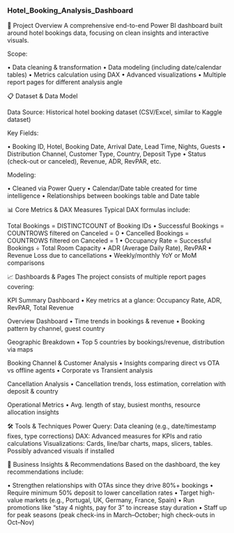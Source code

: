 ### Hotel_Booking_Analysis_Dashboard

🎯 Project Overview
A comprehensive end-to-end Power BI dashboard built around hotel bookings data, focusing on clean insights and interactive visuals.

Scope:

• Data cleaning & transformation
• Data modeling (including date/calendar tables)
• Metrics calculation using DAX
• Advanced visualizations
• Multiple report pages for different analysis angle

📋 Dataset & Data Model

Data Source:
Historical hotel booking dataset (CSV/Excel, similar to Kaggle dataset)

Key Fields:

• Booking ID, Hotel, Booking Date, Arrival Date, Lead Time, Nights, Guests
• Distribution Channel, Customer Type, Country, Deposit Type
• Status (check-out or canceled), Revenue, ADR, RevPAR, etc.

Modeling:

• Cleaned via Power Query
• Calendar/Date table created for time intelligence
• Relationships between bookings table and Date table

📊 Core Metrics & DAX Measures
Typical DAX formulas include:

Total Bookings = DISTINCTCOUNT of Booking IDs
• Successful Bookings = COUNTROWS filtered on Canceled = 0
• Cancelled Bookings = COUNTROWS filtered on Canceled = 1
• Occupancy Rate = Successful Bookings ÷ Total Room Capacity
• ADR (Average Daily Rate), RevPAR
• Revenue Loss due to cancellations
• Weekly/monthly YoY or MoM comparisons

📈 Dashboards & Pages
The project consists of multiple report pages covering:

KPI Summary Dashboard
• Key metrics at a glance: Occupancy Rate, ADR, RevPAR, Total Revenue

Overview Dashboard
• Time trends in bookings & revenue
• Booking pattern by channel, guest country

Geographic Breakdown
• Top 5 countries by bookings/revenue, distribution via maps

Booking Channel & Customer Analysis
• Insights comparing direct vs OTA vs offline agents
• Corporate vs Transient analysis

Cancellation Analysis
• Cancellation trends, loss estimation, correlation with deposit & country

Operational Metrics
• Avg. length of stay, busiest months, resource allocation insights

🛠 Tools & Techniques
Power Query: Data cleaning (e.g., date/timestamp fixes, type corrections)
DAX: Advanced measures for KPIs and ratio calculations
Visualizations: Cards, line/bar charts, maps, slicers, tables. Possibly advanced visuals if installed

🔗 Business Insights & Recommendations
Based on the dashboard, the key recommendations include:

• Strengthen relationships with OTAs since they drive 80%+ bookings
• Require minimum 50% deposit to lower cancellation rates
• Target high-value markets (e.g., Portugal, UK, Germany, France, Spain)
• Run promotions like “stay 4 nights, pay for 3” to increase stay duration
• Staff up for peak seasons (peak check-ins in March–October; high check-outs in Oct–Nov)





